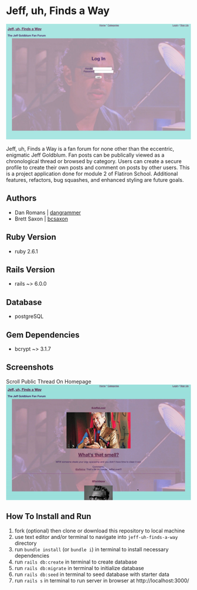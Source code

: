 # Jeff, uh, Finds a Way

<img 
  src="app/assets/images/login_page.png" 
  alt="Login page" 
/>

Jeff, uh, Finds a Way is a fan forum for none other than the eccentric, enigmatic Jeff Goldblum. Fan posts can be publically viewed as a chronological thread or browsed by category. Users can create a secure profile to create their own posts and comment on posts by other users. This is a project application done for module 2 of Flatiron School. Additional features, refactors, bug squashes, and enhanced styling are future goals. 

## Authors
  - Dan Romans | [dangrammer](https://github.com/dangrammer)
  - Brett Saxon | [bcsaxon](https://github.com/bcsaxon)

## Ruby Version
  - ruby 2.6.1

## Rails Version
  - rails ~> 6.0.0

## Database
  - postgreSQL

## Gem Dependencies
  - bcrypt ~> 3.1.7

## Screenshots

  Scroll Public Thread On Homepage
  <br/>
  ![Scroll Public Thread Demo](app/assets/gifs/scroll_public_thread.gif)

## How To Install and Run

  1. fork (optional) then clone or download this repository to local machine
  2. use text editor and/or terminal to navigate into `jeff-uh-finds-a-way` directory
  3. run `bundle install` (or `bundle i`) in terminal to install necessary dependencies
  4. run `rails db:create` in terminal to create database
  5. run `rails db:migrate` in terminal to initialize database
  6. run `rails db:seed` in terminal to seed database with starter data
  7. run `rails s` in terminal to run server in browser at http://localhost:3000/
